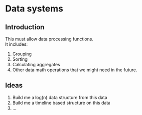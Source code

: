 # Data systems

## Introduction
This must allow data processing functions.  
It includes:

1. Grouping 
2. Sorting
3. Calculating aggregates
4. Other data math operations that we might need in the future.

## Ideas

1. Build me a log(n) data structure from this data
2. Build me a timeline based structure on this data
3. ...